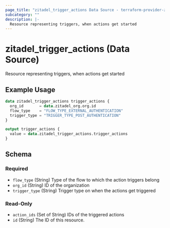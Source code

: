 ```yaml
---
page_title: "zitadel_trigger_actions Data Source - terraform-provider-zitadel"
subcategory: ""
description: |-
  Resource representing triggers, when actions get started
---
```


# zitadel_trigger_actions (Data Source)

Resource representing triggers, when actions get started

## Example Usage

```terraform
data zitadel_trigger_actions trigger_actions {
  org_id       = data.zitadel_org.org.id
  flow_type    = "FLOW_TYPE_EXTERNAL_AUTHENTICATION"
  trigger_type = "TRIGGER_TYPE_POST_AUTHENTICATION"
}

output trigger_actions {
  value = data.zitadel_trigger_actions.trigger_actions
}
```

<!-- schema generated by tfplugindocs -->
## Schema

### Required

- `flow_type` (String) Type of the flow to which the action triggers belong
- `org_id` (String) ID of the organization
- `trigger_type` (String) Trigger type on when the actions get triggered

### Read-Only

- `action_ids` (Set of String) IDs of the triggered actions
- `id` (String) The ID of this resource.